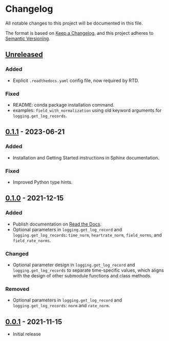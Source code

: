 # Changelog
All notable changes to this project will be documented in this file.

The format is based on [Keep a Changelog](https://keepachangelog.com/en/1.0.0/),
and this project adheres to [Semantic Versioning](https://semver.org/spec/v2.0.0.html).

## [Unreleased]

### Added
- Explicit `.readthedocs.yaml` config file, now required by RTD.

### Fixed
- README: conda package installation command.
- examples: `field_with_normalization` using old keyword arguments for `logging.get_log_records`.


## [0.1.1] - 2023-06-21

### Added
- Installation and Getting Started instructions in Sphinx documentation.

### Fixed
- Improved Python type hints.


## [0.1.0] - 2021-12-15

### Added
- Publish documentation on [Read the Docs](https://apphb-python.readthedocs.io/).
- Optional parameters in `logging.get_log_record` and `logging.get_log_records`: `time_norm`, `heartrate_norm`, `field_norms`, and `field_rate_norms`.

### Changed
- Optional parameter design in `logging.get_log_record` and `logging.get_log_records` to separate time-specific values, which aligns with the design of other submodule functions and class methods.

### Removed
- Optional parameters in `logging.get_log_record` and `logging.get_log_records`: `norm` and `rate_norm`.


## [0.0.1] - 2021-11-15

- Initial release

[Unreleased]: https://github.com/libheartbeats/apphb-python/compare/v0.1.1...HEAD
[0.1.1]: https://github.com/libheartbeats/apphb-python/compare/v0.1.0...v0.1.1
[0.1.0]: https://github.com/libheartbeats/apphb-python/compare/v0.0.1...v0.1.0
[0.0.1]: https://github.com/libheartbeats/apphb-python/releases/tag/v0.0.1
